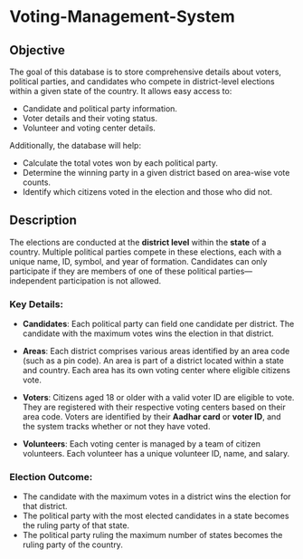 # Voting-Management-System

## Objective

The goal of this database is to store comprehensive details about voters, political parties, and candidates who compete in district-level elections within a given state of the country. It allows easy access to:
- Candidate and political party information.
- Voter details and their voting status.
- Volunteer and voting center details.

Additionally, the database will help:
- Calculate the total votes won by each political party.
- Determine the winning party in a given district based on area-wise vote counts.
- Identify which citizens voted in the election and those who did not.

## Description

The elections are conducted at the **district level** within the **state** of a country. Multiple political parties compete in these elections, each with a unique name, ID, symbol, and year of formation. Candidates can only participate if they are members of one of these political parties—independent participation is not allowed.

### Key Details:

- **Candidates**: Each political party can field one candidate per district. The candidate with the maximum votes wins the election in that district.
- **Areas**: Each district comprises various areas identified by an area code (such as a pin code). An area is part of a district located within a state and country. Each area has its own voting center where eligible citizens vote.
  
- **Voters**: Citizens aged 18 or older with a valid voter ID are eligible to vote. They are registered with their respective voting centers based on their area code. Voters are identified by their **Aadhar card** or **voter ID**, and the system tracks whether or not they have voted.
  
- **Volunteers**: Each voting center is managed by a team of citizen volunteers. Each volunteer has a unique volunteer ID, name, and salary.

### Election Outcome:

- The candidate with the maximum votes in a district wins the election for that district.
- The political party with the most elected candidates in a state becomes the ruling party of that state.
- The political party ruling the maximum number of states becomes the ruling party of the country.
